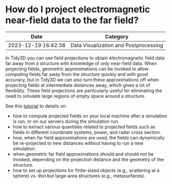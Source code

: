 # How do I project electromagnetic near-field data to the far field?

| Date       | Category    |
|------------|-------------|
| 2023-12-19 16:42:38 | Data Visualization and Postprocessing |


In Tidy3D you can use field projections to obtain electromagnetic field data far away from a structure with knowledge of only near-field data. When projecting fields, geometric approximations can be invoked to allow computing fields far away from the structure quickly and with good accuracy, but in Tidy3D we can also turn these approximations off when projecting fields at intermediate distances away, which gives a lot of flexibility. These field projections are particularly useful for eliminating the need to simulate large regions of empty space around a structure.

See this [tutorial](https://www.flexcompute.com/tidy3d/examples/notebooks/FieldProjections/) to details on:

* how to compute projected fields on your local machine after a simulation is run, or on our servers during the simulation run.
* how to extract various quantities related to projected fields such as fields in different coordinate systems, power, and radar cross section.
* how, when far field approximations are used, the fields can dynamically be re-projected to new distances without having to run a new simulation.
* when geometric far field approximations should and should not be invoked, depending on the projection distance and the geometry of the structure.
* how to set up projections for finite-sized objects (e.g., scattering at a sphere) vs. thin but large-area structures (e.g., metasurfaces).